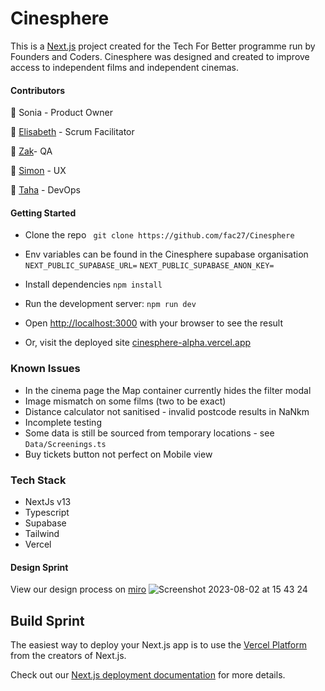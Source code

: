 # Cinesphere

This is a [Next.js](https://nextjs.org/) project created for the Tech For Better programme run by Founders and Coders. Cinesphere was designed and created to improve access to independent films and independent cinemas.

#### Contributors

🦩 Sonia - Product Owner

🦚 [Elisabeth](https://github.com/eliazzo) - Scrum Facilitator

🐬 [Zak](https://github.com/zakkariyaa)- QA

🦑 [Simon](https://github.com/simonryrie) - UX

🦐 [Taha](https://github.com/Taha-Hassan-Git) - DevOps


#### Getting Started

- Clone the repo
` git clone https://github.com/fac27/Cinesphere`

- Env variables can be found in the Cinesphere supabase organisation 
`NEXT_PUBLIC_SUPABASE_URL=`
`NEXT_PUBLIC_SUPABASE_ANON_KEY=`

- Install dependencies
`npm install`

- Run the development server:
`npm run dev`

- Open [http://localhost:3000](http://localhost:3000) with your browser to see the result

- Or, visit the deployed site [cinesphere-alpha.vercel.app](cinesphere-alpha.vercel.app)

### Known Issues 
- In the cinema page the Map container currently hides the filter modal
- Image mismatch on some films (two to be exact)
- Distance calculator not sanitised -  invalid postcode results in NaNkm
- Incomplete testing
- Some data is still be sourced from temporary locations - see `Data/Screenings.ts`
- Buy tickets button not perfect on Mobile view

### Tech Stack
- NextJs v13
- Typescript
- Supabase
- Tailwind
- Vercel

#### Design Sprint
View our design process on [miro](https://miro.com/app/board/uXjVMF81Y4Y=/)
![Screenshot 2023-08-02 at 15 43 24](https://github.com/fac27/Cinesphere/assets/114364165/dbeef6f4-a098-43eb-8f1a-687877f5c56f)

## Build Sprint

The easiest way to deploy your Next.js app is to use the [Vercel Platform](https://vercel.com/new?utm_medium=default-template&filter=next.js&utm_source=create-next-app&utm_campaign=create-next-app-readme) from the creators of Next.js.

Check out our [Next.js deployment documentation](https://nextjs.org/docs/deployment) for more details.
